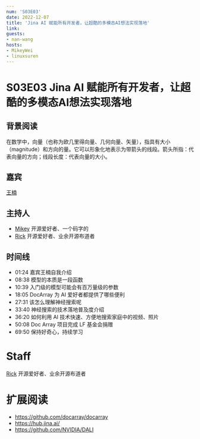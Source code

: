 ```yaml
---
num: 'S03E03'
date: 2022-12-07
title: 'Jina AI 赋能所有开发者，让超酷的多模态AI想法实现落地'
link: 
guests:
- nan-wang
hosts:
- MikeyWei
- linuxsuren
---
```


# S03E03 Jina AI 赋能所有开发者，让超酷的多模态AI想法实现落地

## 背景阅读
在数学中，向量（也称为欧几里得向量、几何向量、矢量），指具有大小（magnitude）和方向的量。它可以形象化地表示为带箭头的线段。箭头所指：代表向量的方向；线段长度：代表向量的大小。

## 嘉宾
[王楠](https://github.com/nan-wang)

## 主持人
- [Mikey](https://github.com/MikeyWei) 开源爱好者、一个码字的
- [Rick](https://github.com/linuxsuren) 开源爱好者、业余开源布道者

## 时间线
* 01:24 嘉宾王楠自我介绍
* 08:38 模型的本质是一段函数
* 10:39 入门级的模型可能会有百万量级的参数
* 18:05 DocArray 为 AI 爱好者都提供了哪些便利
* 27:31 该怎么理解神经搜索呢
* 33:40 神经搜索的技术落地普及度介绍
* 36:20 如何利用 AI 技术快速、方便地搜索家庭中的视频、照片
* 50:08 Doc Array 项目完成 LF 基金会捐赠
* 69:50 保持好奇心，持续学习

# Staff
[Rick](https://github.com/linuxsuren) 开源爱好者、业余开源布道者

# 扩展阅读
* https://github.com/docarray/docarray
* https://hub.jina.ai/
* https://github.com/NVIDIA/DALI
